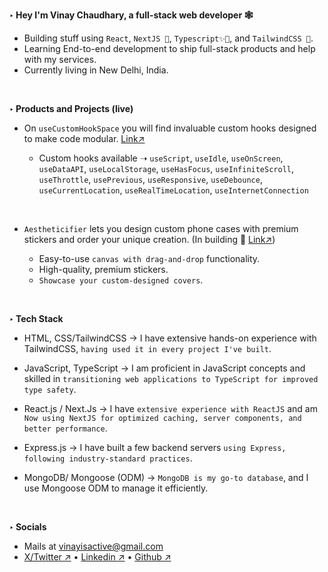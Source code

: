 **‣ Hey I'm Vinay Chaudhary, a full-stack web developer 🕸️**
- Building stuff using `React`, `NextJS 🌱`, `Typescript✨🔨`, and `TailwindCSS 🎨`.  
- Learning End-to-end development to ship full-stack products and help with my services.
- Currently living in New Delhi, India. 

<br>

**‣ Products and Projects (live)**
- On `useCustomHookSpace` you will find invaluable custom hooks designed to make code modular. [Link↗](https://usecustomhookspace.vercel.app/)
  
    - Custom hooks available ➝ `useScript`, `useIdle`, `useOnScreen`, `useDataAPI`, `useLocalStorage`, `useHasFocus`, `useInfiniteScroll`, `useThrottle`, `usePrevious`, `useResponsive`, `useDebounce`, `useCurrentLocation`, `useRealTimeLocation`, `useInternetConnection`

<br>
    
- `Aestheticifier` lets you design custom phone cases with premium stickers and order your unique creation. (In building 🌱 [Link↗](https://aestheticifier.vercel.app/))
  
   - Easy-to-use `canvas with drag-and-drop` functionality.
   - High-quality, premium stickers.
   - `Showcase your custom-designed covers`. 

<br>

**‣ Tech Stack**
- HTML, CSS/TailwindCSS  → I have extensive hands-on experience with TailwindCSS, `having used it in every project I've built`.

- JavaScript, TypeScript  → I am proficient in JavaScript concepts and skilled in `transitioning web applications to TypeScript for improved type safety`.

- React.js / Next.Js  → I have `extensive experience with ReactJS` and am `Now using NextJS for optimized caching, server components, and better performance`.

- Express.js → I have built a few backend servers `using Express, following industry-standard practices`.

- MongoDB/ Mongoose (ODM) → `MongoDB is my go-to database`, and I use Mongoose ODM to manage it efficiently.

<br>

**‣ Socials**
- Mails at vinayisactive@gmail.com
- [X/Twitter ↗](https://x.com/vinayisactive) • [Linkedin ↗](https://www.linkedin.com/in/vinaysingh-chaudhary) • [Github ↗](https://github.com/vinaysingh-chaudhary)

